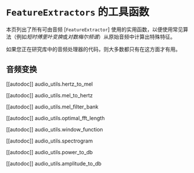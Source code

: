 <!--版权所有2023 The HuggingFace团队。保留所有权利。

根据Apache License，Version 2.0（“许可证”），您不得使用此文件，除非符合许可证的规定。您可以在以下位置获取许可证的副本：

http://www.apache.org/licenses/LICENSE-2.0

除非适用法律要求或书面同意，根据许可证分发的软件是按“原样”提供的，不附带任何形式的明示或暗示担保。请查阅许可证以获取许可证下特定语言的权限和限制。

⚠️请注意，该文件采用Markdown格式，但包含我们的文档生成器（类似于MDX）的特定语法，可能在您的Markdown查看器中无法正确呈现。-->

# `FeatureExtractors` 的工具函数

本页列出了所有可由音频 [`FeatureExtractor`] 使用的实用函数，以便使用常见算法（例如*短时傅里叶变换*或*对数梅尔频谱*）从原始音频中计算出特殊特征。

如果您正在研究库中的音频处理器的代码，则大多数都只有在这方面才有用。

## 音频变换

[[autodoc]] audio_utils.hertz_to_mel

[[autodoc]] audio_utils.mel_to_hertz

[[autodoc]] audio_utils.mel_filter_bank

[[autodoc]] audio_utils.optimal_fft_length

[[autodoc]] audio_utils.window_function

[[autodoc]] audio_utils.spectrogram

[[autodoc]] audio_utils.power_to_db

[[autodoc]] audio_utils.amplitude_to_db